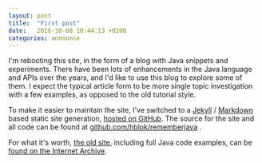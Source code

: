 ```yaml
---
layout: post
title:  "First post"
date:   2016-10-08 10:44:13 +0200
categories: announce
---
```

I'm rebooting this site, in the form of a blog with Java snippets and experiments. There have been lots of enhancements in the Java language and APIs over the years, and I'd like to use this blog to explore some of them. I expect the typical article form to be more single topic investigation with a few examples, as opposed to the old tutorial style.

To make it easier to maintain the site, I've switched to a [Jekyll][jekyll] / [Markdown][markdown] based static site generation, [hosted on GitHub][gh-pages]. The source for the site and all code can be found at [github.com/hblok/rememberjava][rj-gh] .

For what it's worth, [the old site][rj-old], including full Java code examples, can be [found on the Internet Archive][rj-old].

[rj-old]: https://web.archive.org/web/20070205185522/http://www.rememberjava.com/
[rj-gh]:  https://github.com/hblok/rememberjava
[jekyll]: https://jekyllrb.com/
[markdown]: https://daringfireball.net/projects/markdown/
[gh-pages]: https://guides.github.com/features/pages/

